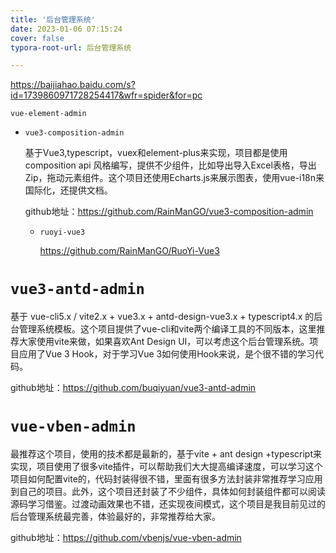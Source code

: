 ```yaml
---
title: '后台管理系统'
date: 2023-01-06 07:15:24
cover: false
typora-root-url: 后台管理系统

---
```


https://baijiahao.baidu.com/s?id=1739860971728254417&wfr=spider&for=pc

`vue-element-admin`

- `vue3-composition-admin`

  基于Vue3,typescript，vuex和element-plus来实现，项目都是使用composition api 风格编写，提供不少组件，比如导出导入Excel表格，导出Zip，拖动元素组件。这个项目还使用Echarts.js来展示图表，使用vue-i18n来国际化，还提供文档。

  github地址：https://github.com/RainManGO/vue3-composition-admin

  - `ruoyi-vue3`

    https://github.com/RainManGO/RuoYi-Vue3







# `vue3-antd-admin`

基于 vue-cli5.x / vite2.x + vue3.x + antd-design-vue3.x + typescript4.x 的后台管理系统模板。这个项目提供了vue-cli和vite两个编译工具的不同版本，这里推荐大家使用vite来做，如果喜欢Ant Design UI，可以考虑这个后台管理系统。项目应用了Vue 3 Hook，对于学习Vue 3如何使用Hook来说，是个很不错的学习代码。

github地址：https://github.com/buqiyuan/vue3-antd-admin

# `vue-vben-admin`

最推荐这个项目，使用的技术都是最新的，基于vite + ant design +typescript来实现，项目使用了很多vite插件，可以帮助我们大大提高编译速度，可以学习这个项目如何配置vite的，代码封装得很不错，里面有很多方法封装非常推荐学习应用到自己的项目。此外，这个项目还封装了不少组件，具体如何封装组件都可以阅读源码学习借鉴。过渡动画效果也不错，还实现夜间模式，这个项目是我目前见过的后台管理系统最完善，体验最好的，非常推荐给大家。

github地址：https://github.com/vbenjs/vue-vben-admin